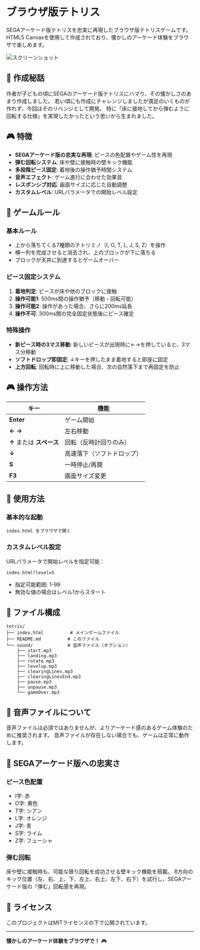 # ブラウザ版テトリス

SEGAアーケード版テトリスを忠実に再現したブラウザ版テトリスゲームです。
HTML5 Canvasを使用して作成されており、懐かしのアーケード体験をブラウザで楽しめます。

![スクリーンショット](./screenshots.png)

## 🎯 作成秘話

作者が子どもの頃にSEGAのアーケード版テトリスにハマり、その懐かしさのあまり作成しました。
若い頃にも作成にチャレンジしましたが満足のいくものが作れず、今回はそのリベンジとして開発。
特に「床に接地してから弾むように回転する仕様」を実現したかったという思いから生まれました。

## 🎮 特徴

- **SEGAアーケード版の忠実な再現**: ピースの色配置やゲーム性を再現
- **弾む回転システム**: 床や壁に接触時の壁キック機能
- **多段階ピース固定**: 着地後の操作猶予時間システム
- **音声エフェクト**: ゲーム進行に合わせた効果音
- **レスポンシブ対応**: 画面サイズに応じた自動調整
- **カスタムレベル**: URLパラメータでの開始レベル設定

## 🎯 ゲームルール

### 基本ルール
- 上から落ちてくる7種類のテトリミノ（I, O, T, L, J, S, Z）を操作
- 横一列を完成させると消去され、上のブロックが下に落ちる
- ブロックが天井に到達するとゲームオーバー

### ピース固定システム
1. **着地判定**: ピースが床や他のブロックに接触
2. **操作可能1**: 500ms間の操作猶予（移動・回転可能）
3. **操作可能2**: 操作があった場合、さらに200ms延長
4. **操作不可**: 300ms間の完全固定状態後にピース確定

### 特殊操作
- **新ピース時の3マス移動**: 新しいピースが出現時に←→を押していると、3マス分移動
- **ソフトドロップ即固定**: ↓キーを押したまま着地すると即座に固定
- **上方回転**: 回転時に上に移動した場合、次の自然落下まで再固定を防止

## 🎮 操作方法

| キー | 機能 |
|------|------|
| **Enter** | ゲーム開始 |
| **←** **→** | 左右移動 |
| **↑** または **スペース** | 回転（反時計回りのみ） |
| **↓** | 高速落下（ソフトドロップ） |
| **S** | 一時停止/再開 |
| **F3** | 画面サイズ変更 |

## 🚀 使用方法

### 基本的な起動
```
index.html をブラウザで開く
```

### カスタムレベル設定
URLパラメータで開始レベルを指定可能：
```
index.html?level=5
```
- 指定可能範囲: 1-99
- 無効な値の場合はレベル1からスタート

## 📁 ファイル構成

```
tetris/
├── index.html          # メインゲームファイル
├── README.md          # このファイル
└── sound/             # 音声ファイル（オプション）
    ├── start.mp3
    ├── landing.mp3
    ├── rotate.mp3
    ├── levelup.mp3
    ├── clearingLines.mp3
    ├── clearingLinesEnd.mp3
    ├── pause.mp3
    ├── unpause.mp3
    └── gameOver.mp3
```

## 🎵 音声ファイルについて

音声ファイルは必須ではありませんが、よりアーケード感のあるゲーム体験のために推奨されます。
音声ファイルが存在しない場合でも、ゲームは正常に動作します。

## 🎨 SEGAアーケード版への忠実さ

### ピース色配置
- I字: 赤
- O字: 黄色  
- T字: シアン
- L字: オレンジ
- J字: 青
- S字: ライム
- Z字: フューシャ

### 弾む回転
床や壁に接触時も、可能な限り回転を成功させる壁キック機能を搭載。
8方向のキック位置（左、右、上、下、左上、右上、左下、右下）を試行し、SEGAアーケード版の「弾む」回転感を再現。

## 📝 ライセンス

このプロジェクトはMITライセンスの下で公開されています。

---

**懐かしのアーケード体験をブラウザで！** 🎮